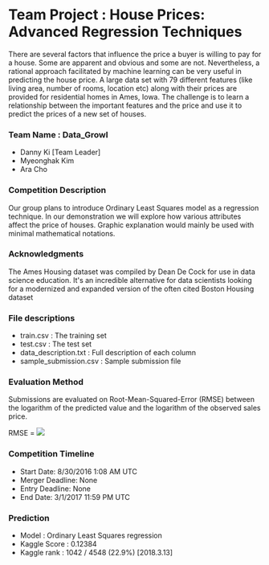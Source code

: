 # Team Project : House Prices: Advanced Regression Techniques
There are several factors that influence the price a buyer is willing to pay for a house. Some are apparent and obvious and some are not. Nevertheless, a rational approach facilitated by machine learning can be very useful in predicting the house price. A large data set with 79 different features (like living area, number of rooms, location etc) along with their prices are provided for residential homes in Ames, Iowa. The challenge is to learn a relationship between the important features and the price and use it to predict the prices of a new set of houses. 

### Team Name : Data_Growl
- Danny Ki [Team Leader]
- Myeonghak Kim
- Ara Cho 

### Competition Description
Our group plans to introduce Ordinary Least Squares model as a regression technique. In our demonstration we will explore how various attributes affect the price of houses. Graphic explanation would mainly be used with minimal mathematical notations.

### Acknowledgments
The Ames Housing dataset was compiled by Dean De Cock for use in data science education. It's an incredible alternative for data scientists looking for a modernized and expanded version of the often cited Boston Housing dataset

### File descriptions
- train.csv : The training set
- test.csv : The test set
- data_description.txt : Full description of each column
- sample_submission.csv : Sample submission file

### Evaluation Method
Submissions are evaluated on Root-Mean-Squared-Error (RMSE) between the logarithm of the predicted value and the logarithm of the observed sales price. 

RMSE = <img src="https://latex.codecogs.com/gif.latex?%5Csqrt%7B%5Cfrac%7B1%7D%7Bn%7D%5CSigma_%7Bi%3D1%7D%5E%7Bn%7D%7B%5CBig%28%5Cfrac%7Bd_i%20-f_i%7D%7B%5Csigma_i%7D%5CBig%29%5E2%7D%7D">

### Competition Timeline
- Start Date: 8/30/2016 1:08 AM UTC
- Merger Deadline: None
- Entry Deadline: None
- End Date: 3/1/2017 11:59 PM UTC

### Prediction
- Model : Ordinary Least Squares regression
- Kaggle Score : 0.12384
- Kaggle rank : 1042 / 4548 (22.9%) [2018.3.13]
